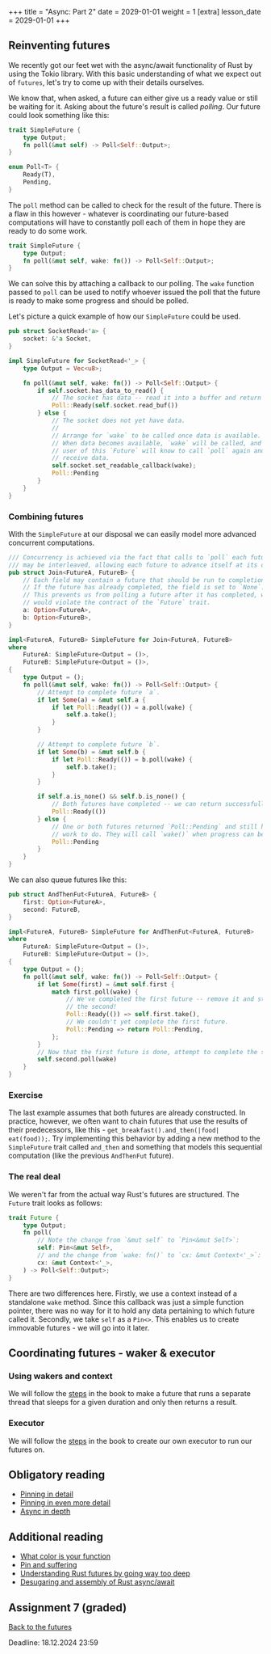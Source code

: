 +++
title = "Async: Part 2"
date = 2029-01-01
weight = 1
[extra]
lesson_date = 2029-01-01
+++

## Reinventing futures

We recently got our feet wet with the async/await functionality of Rust by using the Tokio library. With this basic understanding of what we expect out of `futures`, let's try to come up with their details ourselves.

We know that, when asked, a future can either give us a ready value or still be waiting for it. Asking about the future's result is called _polling_. Our future could look something like this:

```rust
trait SimpleFuture {
    type Output;
    fn poll(&mut self) -> Poll<Self::Output>;
}

enum Poll<T> {
    Ready(T),
    Pending,
}
```

The `poll` method can be called to check for the result of the future. There is a flaw in this however - whatever is coordinating our future-based computations will have to constantly poll each of them in hope they are ready to do some work.

```rust
trait SimpleFuture {
    type Output;
    fn poll(&mut self, wake: fn()) -> Poll<Self::Output>;
}

```

We can solve this by attaching a callback to our polling. The `wake` function passed to `poll` can be used to notify whoever issued the poll that the future is ready to make some progress and should be polled.

Let's picture a quick example of how our `SimpleFuture` could be used.

```rust
pub struct SocketRead<'a> {
    socket: &'a Socket,
}

impl SimpleFuture for SocketRead<'_> {
    type Output = Vec<u8>;

    fn poll(&mut self, wake: fn()) -> Poll<Self::Output> {
        if self.socket.has_data_to_read() {
            // The socket has data -- read it into a buffer and return it.
            Poll::Ready(self.socket.read_buf())
        } else {
            // The socket does not yet have data.
            //
            // Arrange for `wake` to be called once data is available.
            // When data becomes available, `wake` will be called, and the
            // user of this `Future` will know to call `poll` again and
            // receive data.
            self.socket.set_readable_callback(wake);
            Poll::Pending
        }
    }
}
```

### Combining futures

With the `SimpleFuture` at our disposal we can easily model more advanced concurrent computations.

```rust
/// Concurrency is achieved via the fact that calls to `poll` each future
/// may be interleaved, allowing each future to advance itself at its own pace.
pub struct Join<FutureA, FutureB> {
    // Each field may contain a future that should be run to completion.
    // If the future has already completed, the field is set to `None`.
    // This prevents us from polling a future after it has completed, which
    // would violate the contract of the `Future` trait.
    a: Option<FutureA>,
    b: Option<FutureB>,
}

impl<FutureA, FutureB> SimpleFuture for Join<FutureA, FutureB>
where
    FutureA: SimpleFuture<Output = ()>,
    FutureB: SimpleFuture<Output = ()>,
{
    type Output = ();
    fn poll(&mut self, wake: fn()) -> Poll<Self::Output> {
        // Attempt to complete future `a`.
        if let Some(a) = &mut self.a {
            if let Poll::Ready(()) = a.poll(wake) {
                self.a.take();
            }
        }

        // Attempt to complete future `b`.
        if let Some(b) = &mut self.b {
            if let Poll::Ready(()) = b.poll(wake) {
                self.b.take();
            }
        }

        if self.a.is_none() && self.b.is_none() {
            // Both futures have completed -- we can return successfully
            Poll::Ready(())
        } else {
            // One or both futures returned `Poll::Pending` and still have
            // work to do. They will call `wake()` when progress can be made.
            Poll::Pending
        }
    }
}
```

We can also queue futures like this:

```rust
pub struct AndThenFut<FutureA, FutureB> {
    first: Option<FutureA>,
    second: FutureB,
}

impl<FutureA, FutureB> SimpleFuture for AndThenFut<FutureA, FutureB>
where
    FutureA: SimpleFuture<Output = ()>,
    FutureB: SimpleFuture<Output = ()>,
{
    type Output = ();
    fn poll(&mut self, wake: fn()) -> Poll<Self::Output> {
        if let Some(first) = &mut self.first {
            match first.poll(wake) {
                // We've completed the first future -- remove it and start on
                // the second!
                Poll::Ready(()) => self.first.take(),
                // We couldn't yet complete the first future.
                Poll::Pending => return Poll::Pending,
            };
        }
        // Now that the first future is done, attempt to complete the second.
        self.second.poll(wake)
    }
}
```

### Exercise

The last example assumes that both futures are already constructed. In practice, however, we often want to chain futures that use the results of their predecessors, like this - `get_breakfast().and_then(|food| eat(food));`. Try implementing this behavior by adding a new method to the `SimpleFuture` trait called `and_then` and something that models this sequential computation (like the previous `AndThenFut` future).

### The real deal

We weren't far from the actual way Rust's futures are structured. The `Future` trait looks as follows:

```rust
trait Future {
    type Output;
    fn poll(
        // Note the change from `&mut self` to `Pin<&mut Self>`:
        self: Pin<&mut Self>,
        // and the change from `wake: fn()` to `cx: &mut Context<'_>`:
        cx: &mut Context<'_>,
    ) -> Poll<Self::Output>;
}
```

There are two differences here. Firstly, we use a context instead of a standalone `wake` method. Since this callback was just a simple function pointer, there was no way for it to hold any data pertaining to which future called it.
Secondly, we take `self` as a `Pin<>`. This enables us to create immovable futures - we will go into it later.

## Coordinating futures - waker & executor

### Using wakers and context

We will follow the [steps](https://rust-lang.github.io/async-book/02_execution/03_wakeups.html) in the book to make a future that runs a separate thread that sleeps for a given duration and only then returns a result.

### Executor

We will follow the [steps](https://rust-lang.github.io/async-book/02_execution/04_executor.html) in the book to create our own executor to run our futures on.

## Obligatory reading

- [Pinning in detail](https://rust-lang.github.io/async-book/04_pinning/01_chapter.html)
- [Pinning in even more detail](https://doc.rust-lang.org/nightly/std/pin/index.html)
- [Async in depth](https://tokio.rs/tokio/tutorial/async)

## Additional reading

- [What color is your function](https://journal.stuffwithstuff.com/2015/02/01/what-color-is-your-function/)
- [Pin and suffering](https://fasterthanli.me/articles/pin-and-suffering)
- [Understanding Rust futures by going way too deep](https://fasterthanli.me/articles/understanding-rust-futures-by-going-way-too-deep)
- [Desugaring and assembly of Rust async/await](https://eventhelix.com/rust/rust-to-assembly-async-await/)

## Assignment 7 (graded)

[Back to the futures](https://classroom.github.com/a/5g7J3TNh)

Deadline: 18.12.2024 23:59

